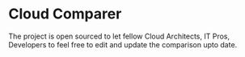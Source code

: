 # Cloud Comparer

The project is open sourced to let fellow Cloud Architects, IT Pros, Developers to feel free to edit and update the comparison upto date.
